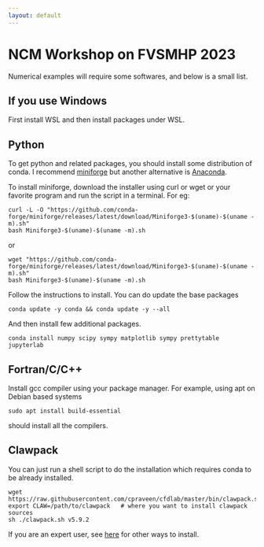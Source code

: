 ```yaml
---
layout: default
---
```


# NCM Workshop on FVSMHP 2023

Numerical examples will require some softwares, and below is a small list.

## If you use Windows

First install WSL and then install packages under WSL.

## Python

To get python and related packages, you should install some distribution of conda. I recommend [miniforge](https://conda-forge.org/miniforge/) but another alternative is [Anaconda](https://www.anaconda.com/download).

To install miniforge, download the installer using curl or wget or your favorite program and run the script in a terminal. For eg:

```shell
curl -L -O "https://github.com/conda-forge/miniforge/releases/latest/download/Miniforge3-$(uname)-$(uname -m).sh"
bash Miniforge3-$(uname)-$(uname -m).sh
```

or

```shell
wget "https://github.com/conda-forge/miniforge/releases/latest/download/Miniforge3-$(uname)-$(uname -m).sh"
bash Miniforge3-$(uname)-$(uname -m).sh
```

Follow the instructions to install. You can do update the base packages

```
conda update -y conda && conda update -y --all
```

And then install few additional packages.

```shell
conda install numpy scipy sympy matplotlib sympy prettytable jupyterlab
```

## Fortran/C/C++

Install gcc compiler using your package manager. For example, using apt on Debian based systems

```shell
sudo apt install build-essential
```

should install all the compilers.

## Clawpack

You can just run a shell script to do the installation which requires conda to be already installed.

```shell
wget https://raw.githubusercontent.com/cpraveen/cfdlab/master/bin/clawpack.sh
export CLAW=/path/to/clawpack   # where you want to install clawpack sources
sh ./clawpack.sh v5.9.2
```

If you are an expert user, see [here](comp/clawpack.html) for other ways to install.
